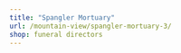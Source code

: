 ```yaml
---
title: "Spangler Mortuary"
url: /mountain-view/spangler-mortuary-3/
shop: funeral directors
---
```

